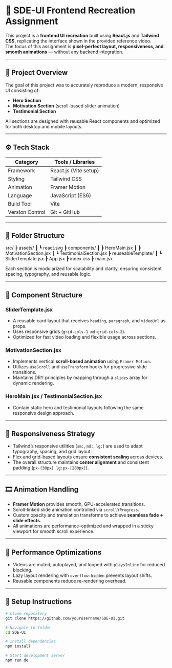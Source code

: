 # 🎯 SDE-UI Frontend Recreation Assignment

This project is a **frontend UI recreation** built using **React.js** and **Tailwind CSS**, replicating the interface shown in the provided reference video.  
The focus of this assignment is **pixel-perfect layout, responsiveness, and smooth animations** — without any backend integration.

---

## 🧱 Project Overview

The goal of this project was to accurately reproduce a modern, responsive UI consisting of:
- **Hero Section**
- **Motivation Section** (scroll-based slider animation)
- **Testimonial Section**

All sections are designed with reusable React components and optimized for both desktop and mobile layouts.

---

## ⚙️ Tech Stack

| Category | Tools / Libraries |
|-----------|------------------|
| Framework | React.js (Vite setup) |
| Styling | Tailwind CSS |
| Animation | Framer Motion |
| Language | JavaScript (ES6) |
| Build Tool | Vite |
| Version Control | Git + GitHub |

---

## 📁 Folder Structure

src/
┣ assets/
┃ ┗ react.svg
┣ components/
┃ ┣ HeroMain.jsx
┃ ┣ MotivationSection.jsx
┃ ┗ TestimonialSection.jsx
┣ reuseableTemplate/
┃ ┗ SliderTemplate.jsx
┣ App.jsx
┣ index.css
┣ main.jsx


Each section is modularized for scalability and clarity, ensuring consistent spacing, typography, and reusable logic.

---

## 🧩 Component Structure

### **SliderTemplate.jsx**
- A reusable card layout that receives `heading`, `paragraph`, and `videoUrl` as props.
- Uses responsive grids (`grid-cols-1 md:grid-cols-2`).
- Optimized for fast video loading and flexible usage across sections.

### **MotivationSection.jsx**
- Implements vertical **scroll-based animation** using `Framer Motion`.
- Utilizes `useScroll` and `useTransform` hooks for progressive slide transitions.
- Maintains DRY principles by mapping through a `slides` array for dynamic rendering.

### **HeroMain.jsx / TestimonialSection.jsx**
- Contain static hero and testimonial layouts following the same responsive design approach.

---

## 📱 Responsiveness Strategy

- Tailwind’s responsive utilities (`sm:`, `md:`, `lg:`) are used to adapt typography, spacing, and grid layout.
- Flex and grid-based layouts ensure **consistent scaling** across devices.
- The overall structure maintains **center alignment** and consistent padding (`px-[30px] lg:px-[200px]`).

---

## 🎞️ Animation Handling

- **Framer Motion** provides smooth, GPU-accelerated transitions.
- Scroll-linked slide animation controlled via `scrollYProgress`.
- Custom opacity and translation transforms to achieve **seamless fade + slide effects**.
- All animations are performance-optimized and wrapped in a sticky viewport for smooth scroll experience.

---

## 🚀 Performance Optimizations

- Videos are muted, autoplayed, and looped with `playsInline` for reduced blocking.
- Lazy layout rendering with `overflow-hidden` prevents layout shifts.
- Reusable components reduce re-rendering overhead.

---

## 🧰 Setup Instructions

```bash
# Clone repository
git clone https://github.com/yourusername/SDE-UI.git

# Navigate to folder
cd SDE-UI

# Install dependencies
npm install

# Start development server
npm run de